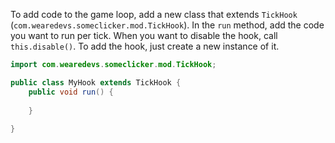 To add code to the game loop, add a new class that extends `TickHook` (`com.wearedevs.someclicker.mod.TickHook`). In the `run` method, add the code you want to run per tick. When you want to disable the hook, call `this.disable()`. To add the hook, just create a new instance of it.

```java
import com.wearedevs.someclicker.mod.TickHook;

public class MyHook extends TickHook {
	public void run() {
		
	}
	
}
```
